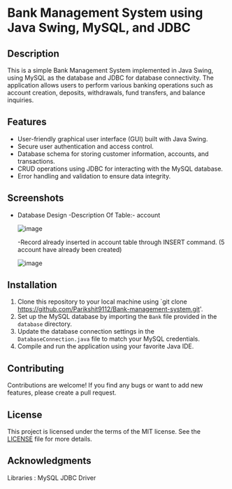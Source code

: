 # Bank Management System using Java Swing, MySQL, and JDBC

## Description
This is a simple Bank Management System implemented in Java Swing, using MySQL as the database and JDBC for database connectivity. The application allows users to perform various banking operations such as account creation, deposits, withdrawals, fund transfers, and balance inquiries.

## Features
- User-friendly graphical user interface (GUI) built with Java Swing.
- Secure user authentication and access control.
- Database schema for storing customer information, accounts, and transactions.
- CRUD operations using JDBC for interacting with the MySQL database.
- Error handling and validation to ensure data integrity.

## Screenshots 
- Database Design
  -Description  Of  Table:-  account
  
   ![image](https://github.com/Parikshit9112/Bank-management-system/assets/134605344/2c11dba2-3d89-476a-a68c-cb3c22fe40cd)
  
  -Record already inserted in account table through INSERT command.   (5 account have already been created)
  
  ![image](https://github.com/Parikshit9112/Bank-management-system/assets/134605344/b933d200-8cd1-40ed-af5e-5e06c5eff110)
  






## Installation
1. Clone this repository to your local machine using `git clone https://github.com/Parikshit9112/Bank-management-system.git'.
2. Set up the MySQL database by importing the `Bank` file provided in the `database` directory.
3. Update the database connection settings in the `DatabaseConnection.java` file to match your MySQL credentials.
4. Compile and run the application using your favorite Java IDE.


## Contributing
Contributions are welcome! If you find any bugs or want to add new features, please create a pull request. 
## License
This project is licensed under the terms of the MIT license. See the [LICENSE](LICENSE) file for more details.

## Acknowledgments
Libraries : MySQL JDBC Driver
